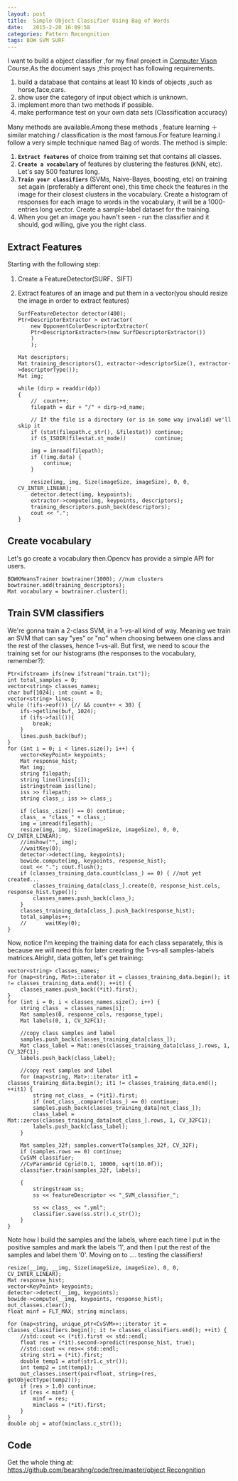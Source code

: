 ```yaml
---
layout: post
title:  Simple Object Classifier Using Bag of Words
date:   2015-2-20 16:09:58
categories: Pattern Recongnition
tags: BOW SVM SURF
---
```

I want to build a object classifier ,for my final project in [Computer Vison](http://www.cs.zju.edu.cn/~gpan/course/cv2014g "Computer Vison") Course.As the document says ,this project has following requirements.

1. build a database that contains at least 10  kinds of objects ,such as horse,face,cars.
2. show user the category of input object which is unknown.
3. implement more than two methods if possible.
4.    make performance test on your own data sets (Classification accuracy)

Many methods are available.Among these methods , feature learning ＋ similar matching / classification is the most famous.For feature learning.I follow a very simple technique named Bag of words.
The method is simple:

1. **```Extract features```** of choice from training set that contains all classes.
2. **```Create a vocabulary```** of features by clustering the features (kNN, etc). Let's say 500 features long.
3. **```Train your classifiers```** (SVMs, Naive-Bayes, boosting, etc) on training set again (preferably a different one), this time check the features in the image for their closest clusters in the vocabulary. Create a histogram of responses for each image to words in the vocabulary, it will be a 1000-entries long vector. Create a sample-label dataset for the training.
4. When you get an image you havn't seen - run the classifier and it should, god willing, give you the right class.

## Extract Features ##
Starting with the following step:

1. Create a FeatureDetector(SURF、SIFT)
2.  Extract  features of an image and put them in a vector(you should resize the image in order to extract features)

    	SurfFeatureDetector detector(400);
		Ptr<DescriptorExtractor > extractor(
			new OpponentColorDescriptorExtractor(
			Ptr<DescriptorExtractor>(new SurfDescriptorExtractor())
			)
			);

		Mat descriptors;
		Mat training_descriptors(1, extractor->descriptorSize(), extractor->descriptorType());
		Mat img;

		while (dirp = readdir(dp))
		{
			//	count++;
			filepath = dir + "/" + dirp->d_name;

			// If the file is a directory (or is in some way invalid) we'll skip it 
			if (stat(filepath.c_str(), &filestat)) continue;
			if (S_ISDIR(filestat.st_mode))         continue;

			img = imread(filepath);
			if (!img.data) {
				continue;
			}

			resize(img, img, Size(imageSize, imageSize), 0, 0, CV_INTER_LINEAR);
			detector.detect(img, keypoints);
			extractor->compute(img, keypoints, descriptors);
			training_descriptors.push_back(descriptors);
			cout << ".";
		}




## Create vocabulary ##

Let's go create a vocabulary then.Opencv has provide a simple API for users. 


    BOWKMeansTrainer bowtrainer(1000); //num clusters
	bowtrainer.add(training_descriptors);
	Mat vocabulary = bowtrainer.cluster();

##  Train  SVM classifiers ##
We're gonna train a 2-class SVM, in a 1-vs-all kind of way. Meaning we train an SVM that can say "yes" or "no" when choosing between one class and the rest of the classes, hence 1-vs-all.
But first, we need to scour the training set for our histograms (the responses to the vocabulary, remember?):

	Ptr<ifstream> ifs(new ifstream("train.txt"));
	int total_samples = 0;
	vector<string> classes_names;
	char buf[1024]; int count = 0;
	vector<string> lines;
	while (!ifs->eof()) {// && count++ < 30) {
		ifs->getline(buf, 1024);
		if (ifs->fail()){
			break;
		}
		lines.push_back(buf);
	}
	for (int i = 0; i < lines.size(); i++) {
		vector<KeyPoint> keypoints;
		Mat response_hist;
		Mat img;
		string filepath;
		string line(lines[i]);
		istringstream iss(line);
		iss >> filepath;
		string class_; iss >> class_;

		if (class_.size() == 0) continue;
		class_ = "class_" + class_;
		img = imread(filepath);
		resize(img, img, Size(imageSize, imageSize), 0, 0, CV_INTER_LINEAR);
		//imshow("", img);
		//waitKey(0);
		detector->detect(img, keypoints);
		bowide.compute(img, keypoints, response_hist);
		cout << "."; cout.flush();
		if (classes_training_data.count(class_) == 0) { //not yet created...
			classes_training_data[class_].create(0, response_hist.cols, response_hist.type());
			classes_names.push_back(class_);
		}
		classes_training_data[class_].push_back(response_hist);
		total_samples++;
		//		waitKey(0);
	}


Now,  notice I'm keeping the training data for each class separately, this is because we will need this for later creating the 1-vs-all samples-labels matrices.Alright, data gotten, let's get training:

	vector<string> classes_names;
	for (map<string, Mat>::iterator it = classes_training_data.begin(); it != classes_training_data.end(); ++it) {
		classes_names.push_back((*it).first);
	}
	for (int i = 0; i < classes_names.size(); i++) {
		string class_ = classes_names[i];
		Mat samples(0, response_cols, response_type);
		Mat labels(0, 1, CV_32FC1);

		//copy class samples and label
		samples.push_back(classes_training_data[class_]);
		Mat class_label = Mat::ones(classes_training_data[class_].rows, 1, CV_32FC1);
		labels.push_back(class_label);

		//copy rest samples and label
		for (map<string, Mat>::iterator it1 = classes_training_data.begin(); it1 != classes_training_data.end(); ++it1) {
			string not_class_ = (*it1).first;
			if (not_class_.compare(class_) == 0) continue;
			samples.push_back(classes_training_data[not_class_]);
			class_label = Mat::zeros(classes_training_data[not_class_].rows, 1, CV_32FC1);
			labels.push_back(class_label);
		}

		Mat samples_32f; samples.convertTo(samples_32f, CV_32F);
		if (samples.rows == 0) continue;
		CvSVM classifier;
		//CvParamGrid Cgrid(0.1, 10000, sqrt(10.0f));
		classifier.train(samples_32f, labels);

		{
			stringstream ss;
			ss << featureDescriptor << "_SVM_classifier_";

			ss << class_ << ".yml";
			classifier.save(ss.str().c_str());
		}
	} 


Note how I build the samples and the labels, where each time I put in the positive samples and mark the labels '1', and then I put the rest of the samples and label them '0'.
Moving on to .... testing the classifiers!

	resize(__img, __img, Size(imageSize, imageSize), 0, 0, CV_INTER_LINEAR);
	Mat response_hist;
	vector<KeyPoint> keypoints;
	detector->detect(__img, keypoints);
	bowide->compute(__img, keypoints, response_hist);
	out_classes.clear();
	float minf = FLT_MAX; string minclass;

	for (map<string, unique_ptr<CvSVM>>::iterator it = classes_classifiers.begin(); it != classes_classifiers.end(); ++it) {
		//std::cout << (*it).first << std::endl;
		float res = (*it).second->predict(response_hist, true);
		//std::cout << res<< std::endl;
		string str1 = (*it).first;
		double temp1 = atof(str1.c_str());
		int temp2 = int(temp1);
		out_classes.insert(pair<float, string>(res, getObjectType(temp2)));
		if (res > 1.0) continue;
		if (res < minf) {
			minf = res;
			minclass = (*it).first;
		}
	}
	double obj = atof(minclass.c_str());


## Code ##
Get the whole thing at:
[https://github.com/bearshng/code/tree/master/object Recongnition](https://github.com/bearshng/code/tree/master/object%20Recongnition)
